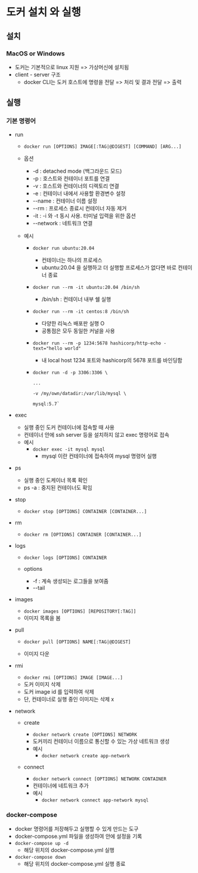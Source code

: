 # 도커 설치 와 실행



## 설치



### MacOS or Windows

- 도커는 기본적으로 linux 지원 => 가상머신에 설치됨
- client - server 구조
  - docker CLI는 도커 호스트에 명령을 전달 => 처리 및 결과 전달 => 출력



## 실행



### 기본 명령어

- run
  - `docker run [OPTIONS] IMAGE[:TAG|@DIGEST] [COMMAND] [ARG...]`
  
  - 옵션
    - -d : detached mode (백그라운드 모드)
    - -p : 호스트와 컨테이너 포트를 연결
    - -v : 호스트와 컨테이너의 디렉토리 연결
    - -e : 컨테이너 내에서 사용할 환경변수 설정
    - --name : 컨테이너 이름 설정
    - --rm : 프로세스 종료시 컨테이너 자동 제거
    - -it : -i 와 -t 동시 사용. 터미널 입력을 위한 옵션
    - --network : 네트워크 연결
    
  - 예시
    - `docker run ubuntu:20.04 `
      - 컨테이너는 하나의 프로세스
      - ubuntu:20.04 을 실행하고 더 실행할 프로세스가 없다면 바로 컨테이너 종료
      
    - `docker run --rm -it ubuntu:20.04 /bin/sh`
      - /bin/sh : 컨테이너 내부 쉘 실행
      
    - `docker run --rm -it centos:8 /bin/sh`
      - 다양한 리눅스 배포판 실행 O
      - 공통점은 모두 동일한 커널을 사용
      
    - `docker run --rm -p 1234:5678 hashicorp/http-echo -text="hello world"`
      - 내 local host 1234  포트와 hashicorp의 5678 포트를 바인딩함
      
    - ```shell
      docker run -d -p 3306:3306 \
      
      ...
      
      -v /my/own/datadir:/var/lib/mysql \
      
      mysql:5.7`
      ```
  
- exec
  - 실행 중인 도커 컨테이너에 접속할 때 사용
  - 컨테이너 안에 ssh server 등을 설치하지 않고 exec 명령어로 접속
  - 예시
    - `docker exec -it mysql mysql`
      - mysql 이란 컨테이너에 접속하여 mysql 명령어 실행
  
- ps
  
  - 실행 중인 도케이너  목록 확인
  - ps -a : 중지된 컨테이너도 확임
  
- stop

  - `docker stop [OPTIONS] CONTAINER [CONTAINER...]`

- rm

  - `docker rm [OPTIONS] CONTAINER [CONTAINER...]`

- logs

  - `docker logs [OPTIONS] CONTAINER`

  - options
    - -f : 계속 생성되는 로그들을 보여줌
    - --tail

- images

  - `docker images [OPTIONS] [REPOSITORY[:TAG]]`
  - 이미지 목록을 봄

- pull

  - `docker pull [OPTIONS] NAME[:TAG|@DIGEST]`

  - 이미지 다운

- rmi

  - `docker rmi [OPTIONS] IMAGE [IMAGE...]`
  - 도커 이미지 삭제
  - 도커 image id 를 입력하여 삭제
  - 단, 컨테이너로 실행 중인 이미지는 삭제 x

- network 

  - create
    - `docker network create [OPTIONS] NETWORK`
    - 도커끼리 컨테이너 이름으로 통신할 수 있는 가상 네트워크 생성
    - 예시
      - `docker network create app-network`

  - connect
    - `docker network connect [OPTIONS] NETWORK CONTAINER`
    - 컨테이너에 네트워크 추가
    - 예시
      - `docker network connect app-network mysql`




### docker-compose

- docker 명령어를 저장해두고 실행할 수 있게 만드는 도구
- docker-compose.yml 파일을 생성하여 안에 설정을 기록
- `docker-compose up -d`
  - 해당 위치의 docker-compose.yml 실행
- `docker-compose down`
  - 해당 위치의 docker-compose.yml 실행 종료
